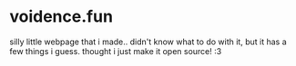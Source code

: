 # voidence.fun
silly little webpage that i made.. didn't know what to do with it, but it has a few things i guess. thought i just make it open source! :3
